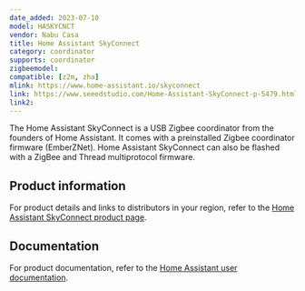 ```yaml
---
date_added: 2023-07-10
model: HASKYCNCT
vendor: Nabu Casa
title: Home Assistant SkyConnect
category: coordinator
supports: coordinator
zigbeemodel: 
compatible: [z2m, zha]
mlink: https://www.home-assistant.io/skyconnect
link: https://www.seeedstudio.com/Home-Assistant-SkyConnect-p-5479.html
link2: 
---
```


The Home Assistant SkyConnect is a USB Zigbee coordinator from the founders of Home Assistant. It comes with a preinstalled Zigbee coordinator firmware (EmberZNet). Home Assistant SkyConnect can also be flashed with a ZigBee and Thread multiprotocol firmware.

## Product information

For product details and links to distributors in your region, refer to the [Home Assistant SkyConnect product page](https://www.home-assistant.io/skyconnect).

## Documentation

For product documentation, refer to the [Home Assistant user documentation](https://skyconnect.home-assistant.io/).

